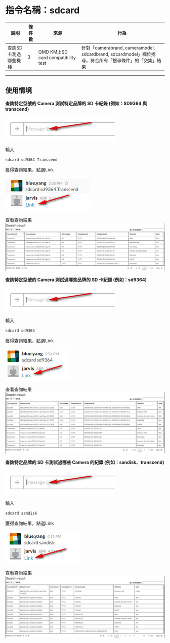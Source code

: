 # 指令名稱：sdcard

| 說明 | 條件數 | 來源 | 行為 |
| --- | --- | --- | --- |
| 查詢SD卡測過哪些機種 | 3 | QMD KM上SD card compatibility test | 針對「camerabrand, cameramodel, sdcardbrand, sdcardmodel」欄位找尋，符合所有「搜尋條件」的「交集」結果 |

---

## 使用情境

**查詢特定型號的 Camera 測試特定品牌的 SD 卡紀錄 \(例如：SD9364 與 transcend\)**

![](/assets/輸入視窗.jpg)

輸入

```
sdcard sd9364 Transcend
```

獲得查詢結果，點選Link

![](/assets/sdcard_sd9364_Transcend.jpg)

查看查詢結果![](/assets/sdcard_sd9364_Transcend_check.jpg)

**查詢特定型號的 Camera 測試過哪些品牌的 SD 卡紀錄 \(例如：sd9364\)**

![](/assets/輸入視窗.jpg)

輸入

```
sdcard sd9364
```

獲得查詢結果，點選Link

![](/assets/sdcard_sd9364.jpg)

查看查詢結果![](/assets/sdcard_sd9364_check.jpg)

**查詢特定品牌的 SD 卡測試過哪些 Camera 的紀錄 \(例如：sandisk、transcend\)**

![](/assets/輸入視窗.jpg)

輸入

```
sdcard sandisk
```

獲得查詢結果，點選Link

![](/assets/sdcard%20sandisk.jpg)

查看查詢結果![](/assets/sdcard%20sandisk_check.jpg)

